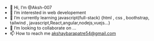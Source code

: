 - 👋 Hi, I’m @Aksh-007
- 👀 I’m interested in web developement
- 🌱 I’m currently learning  javascript(full-stack) {html , css , boothstrap, tailwind , javascript,React,angular,nodejs,vuejs...}
- 💞️ I’m looking to collaborate on ...
- 📫 How to reach me akshaybarapatre54@gmail.com

<!---
Aksh-007/Aksh-007 is a ✨ special ✨ repository because its `README.md` (this file) appears on your GitHub profile.
You can click the Preview link to take a look at your changes.
--->
